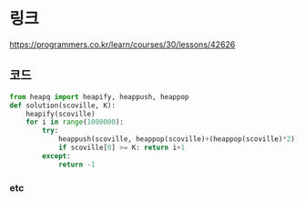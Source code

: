 # 링크
https://programmers.co.kr/learn/courses/30/lessons/42626
## 코드
```python
from heapq import heapify, heappush, heappop
def solution(scoville, K):
    heapify(scoville)
    for i in range(1000000):
        try:
            heappush(scoville, heappop(scoville)+(heappop(scoville)*2))
            if scoville[0] >= K: return i+1
        except:
            return -1
```

### etc

